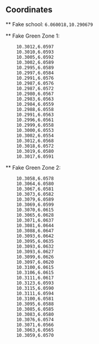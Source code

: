 Coordinates
---

** Fake school: `6.060018,10.290679`

** Fake Green Zone 1:

        10.3012,6.0597
        10.3010,6.0593
        10.3005,6.0592
        10.3002,6.0589
        10.2995,6.0589
        10.2997,6.0584
        10.2991,6.0576
        10.2987,6.0576
        10.2987,6.0572
        10.2980,6.0567
        10.2983,6.0563
        10.2984,6.0559
        10.2988,6.0558
        10.2991,6.0563
        10.2996,6.0561
        10.2999,6.0558
        10.3000,6.0553
        10.3002,6.0554
        10.3012,6.0568
        10.3018,6.0572
        10.3019,6.0580
        10.3017,6.0591
    
** Fake Green Zone 2:

        10.3058,6.0578
        10.3064,6.0580
        10.3067,6.0581
        10.3073,6.0582
        10.3079,6.0589
        10.3069,6.0599
        10.3070,6.0615
        10.3065,6.0628
        10.3071,6.0637
        10.3081,6.0644
        10.3088,6.0647
        10.3093,6.0642
        10.3095,6.0635
        10.3093,6.0632
        10.3093,6.0627
        10.3099,6.0626
        10.3097,6.0620
        10.3100,6.0615
        10.3106,6.0615
        10.3111,6.0617
        10.3123,6.0593
        10.3115,6.0590
        10.3111,6.0594
        10.3100,6.0581
        10.3095,6.0588
        10.3085,6.0585
        10.3083,6.0580
        10.3076,6.0574
        10.3071,6.0566
        10.3063,6.0565
        10.3059,6.0570
